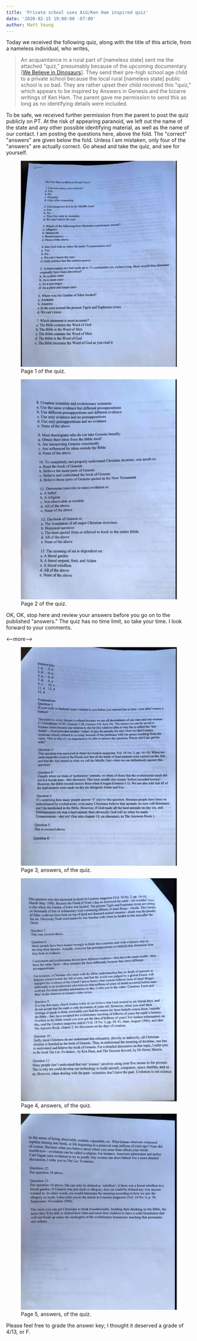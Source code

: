 ```yaml
---
title: 'Private school uses AiG/Ken Ham inspired quiz'
date: '2020-02-15 19:00:00 -07:00'
author: Matt Young
---
```


Today we received the following quiz, along with the title of this article, from a nameless individual, who writes, 

>An acquaintance in a rural part of [nameless state] sent me the attached "quiz," presumably because of the upcoming documentary [<a href="https://pandasthumb.org/archives/2020/02/we-believe-on-pbs-february-17.html">We Believe in Dinosaurs</a>]. They send their pre-high school age child to a private school because the local rural [nameless state] public school is so bad. They are rather upset their child received this "quiz," which appears to be inspired by Answers in Genesis and the bizarre writings of Ken Ham. The parent gave me permission to send this as long as no identifying details were included.

To be safe, we received further permission from the parent to post the quiz publicly on PT. At the risk of appearing paranoid, we left out the name of the state and any other possible identifying material, as well as the name of our contact. I am posting the questions here, above the fold. The "correct" "answers" are given below the fold. Unless I am mistaken, only four of the "answers" are actually correct. Go ahead and take the quiz, and see for yourself.

<figure> 
<img src="/uploads/2020/Ham Test_1.jpeg" alt="Test questions"/>
<figcaption>Page 1 of the quiz.</figcaption>
</figure>

<figure> 
<img src="/uploads/2020/Ham Test_2.jpeg" alt="Test questions"/>
<figcaption>Page 2 of the quiz.</figcaption>
</figure>

OK, OK, stop here and review your answers before you go on to the published "answers." The quiz has no time limit, so take your time. I look forward to your comments.

<--more-->

<figure> 
<img src="/uploads/2020/Ham Test_3.jpeg" alt="Answers"/>
<figcaption>Page 3, answers, of the quiz.</figcaption>
</figure>

<figure> 
<img src="/uploads/2020/Ham Test_4.jpeg" alt="Answers"/>
<figcaption>Page 4, answers, of the quiz.</figcaption>
</figure>

<figure> 
<img src="/uploads/2020/Ham Test_5.jpeg" alt="Answers"/>
<figcaption>Page 5, answers, of the quiz.</figcaption>
</figure>

Please feel free to grade the answer key; I thought it deserved a grade of 4/13, or F.
